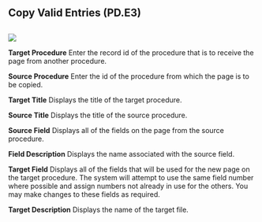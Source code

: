 ##  Copy Valid Entries (PD.E3)

<PageHeader />

##

![](images/PD-E3-1.jpg)

**Target Procedure** Enter the record id of the procedure that is to receive
the page from another procedure.  
  
**Source Procedure** Enter the id of the procedure from which the page is to
be copied.  
  
**Target Title** Displays the title of the target procedure.  
  
**Source Title** Displays the title of the source procedure.  
  
**Source Field** Displays all of the fields on the page from the source
procedure.  
  
**Field Description** Displays the name associated with the source field.  
  
**Target Field** Displays all of the fields that will be used for the new page
on the target procedure. The system will attempt to use the same field number
where possible and assign numbers not already in use for the others. You may
make changes to these fields as required.  
  
**Target Description** Displays the name of the target file.  
  
  
<badge text= "Version 8.10.57" vertical="middle" />

<PageFooter />